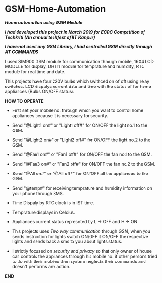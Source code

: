 # GSM-Home-Automation
***Home automation using GSM Module***

***I had developed this project in March 2019 for ECDC Competition of Techkriti (An annual techfest of IIT Kanpur)***

***I have not used any GSM Library, I had controlled GSM directly through AT COMMANDS***

I used SIM900 GSM module for communication through mobile, 16X4 LCD MODULE for display, DHT11 module  for temprature and humidity,
RTC module for real time and date.

This projects have four 220V bulbs which swithced on of off using relay switches.
LCD dispalys current date and time with the status of for home appliances (Bulbs ON/OFF status).

******************HOW TO OPERATE******************
- First set your mobile no. through which you want to control home appliances because it is necessary for security.
-  Send "@Light1 on#" or "Light1 off#" for ON/OFF the light no.1  to the GSM.
- Send "@Light2 on#" or "Light2 off#" for ON/OFF the light no.2  to the GSM.
-  Send "@Fan1 on#" or "Fan1 off#" for ON/OFF the fan no.1  to the GSM.
- Send "@Fan3 on#" or "Fan2 off#" for ON/OFF the fan no.2  to the GSM.
- Send "@All on#" or "@All off#" for ON/OFF all the appliances to the GSM.
- Send "@temp#" for receiving temprature and humidity information on your phone through SMS.

- Time Dispaly by RTC clock is in IST time.
- Temprature displays in Celcius.
- Appliances current status represnted by L -> OFF and H -> ON

- This projects uses *Two way communication* through GSM, when you sends instruction for lights switch ON/OFF
it ON/OFF the respective lights and sends back a sms to you about lights status.


- I strictly focused on *security and privacy* so that only owner of house can controls the appliances through his mobile no.
if other persons tried to do with their mobiles then system neglects their commands and doesn't performs any action.



****************************END****************************
